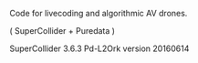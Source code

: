 
Code for livecoding and algorithmic AV drones.

( SuperCollider + Puredata )

SuperCollider 3.6.3
Pd-L2Ork version 20160614
